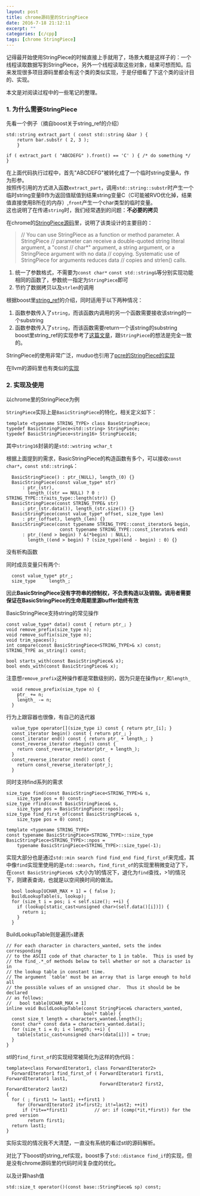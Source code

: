 ```yaml
---
layout: post
title: chrome源码里的StringPiece
date: 2016-7-18 21:12:11
excerpt: ""
categories: [c/cpp]
tags: [chrome StringPiece]
---
```


记得最开始使用StringPiece的时候直接上手就用了，场景大概是这样子的：一个线程读取数据写到StringPiece，另外一个线程读取这些对象，结果可想而知。后来发现很多项目源码里都会有这个类的类似实现，于是仔细看了下这个类的设计目的、实现。

本文是对阅读过程中的一些笔记的整理。

<!--more-->

### 1. 为什么需要StringPiece

先看一个例子（摘自boost关于string_ref的介绍）

```
std::string extract_part ( const std::string &bar ) {
    return bar.substr ( 2, 3 );
    }

if ( extract_part ( "ABCDEFG" ).front() == 'C' ) { /* do something */ }
```

在上面代码执行过程中，首先"ABCDEFG"被转化成了一个临时string变量A，作为形参。  
按照传引用的方式进入函数`extract_part`，调用`std::string::substr`时产生一个临时string变量B作为返回值赋值到结果string变量C（C可能被RVO优化掉，结果值直接使用B所在的内存）,`front`产生一个char类型的临时变量。  
这也说明了在传递`string`时，我们经常遇到的问题：**不必要的拷贝**

在chrome的[StringPiece源码](https://cs.chromium.org/chromium/src/base/strings/string_piece.h?dr=CSs&q=string_piece.h&sq=package:chromium&l=1)里，说明了该类设计的主要目的：

> // You can use StringPiece as a function or method parameter.  A StringPiece
// parameter can receive a double-quoted string literal argument, a "const
// char*" argument, a string argument, or a StringPiece argument with no data
// copying.  Systematic use of StringPiece for arguments reduces data
// copies and strlen() calls.

1. 统一了参数格式，不需要为`const char*` `const std::string&`等分别实现功能相同的函数了，参数统一指定为`StringPiece`即可  
2. 节约了数据拷贝以及`strlen`的调用  

根据boost里[string_ref](http://www.boost.org/doc/libs/1_61_0/libs/utility/doc/html/string_ref.html)的介绍，同时适用于以下两种情况：  

1. 函数参数传入了`string`，而该函数内调用的另一个函数需要接收该string的一个substring  
2. 函数参数传入了`string`，而该函数需要return一个该string的substring  
boost里string_ref的实现参考了[这篇文章](http://www.open-std.org/jtc1/sc22/wg21/docs/papers/2012/n3442.html)，跟`StringPiece`的想法是完全一致的。

StringPiece的使用非常广泛，muduo也引用了[pcre的StringPiece的实现](https://github.com/vmg/pcre/blob/master/pcre_stringpiece.h.in)

在llvm的源码里也有类似的[实现](http://llvm.org/docs/doxygen/html/StringRef_8h_source.html)

### 2. 实现及使用

以chrome里的StringPiece为例

`StringPiece`实际上是`BasicStringPiece`的特化，相关定义如下：

```
template <typename STRING_TYPE> class BaseStringPiece;
typedef BasicStringPiece<std::string> StringPiece;
typedef BasicStringPiece<string16> StringPiece16;
```
其中`string16`封装的是`std::wstring wchar_t`

根据上面提到的需求，BasicStringPiece的构造函数有多个，可以接收`const char*`，`const std::string&`：

```
  BasicStringPiece() : ptr_(NULL), length_(0) {}
  BasicStringPiece(const value_type* str)
      : ptr_(str),
        length_((str == NULL) ? 0 : STRING_TYPE::traits_type::length(str)) {}
  BasicStringPiece(const STRING_TYPE& str)
      : ptr_(str.data()), length_(str.size()) {}
  BasicStringPiece(const value_type* offset, size_type len)
      : ptr_(offset), length_(len) {}
  BasicStringPiece(const typename STRING_TYPE::const_iterator& begin,
                    const typename STRING_TYPE::const_iterator& end)
      : ptr_((end > begin) ? &(*begin) : NULL),
        length_((end > begin) ? (size_type)(end - begin) : 0) {}
```

没有析构函数

同时成员变量只有两个:

```
  const value_type* ptr_;
  size_type     length_;
```

因此**BasicStringPiece没有字符串的控制权，不负责构造以及销毁。调用者需要保证在BasicStringPiece的生命周期里源buffer始终有效**

BasicStringPiece支持string的常见操作

```
const value_type* data() const { return ptr_; }
void remove_prefix(size_type n);
void remove_suffix(size_type n);
void trim_spaces();
int compare(const BasicStringPiece<STRING_TYPE>& x) const;
STRING_TYPE as_string() const;

bool starts_with(const BasicStringPiece& x);
bool ends_with(const BasicStringPiece& x);
```
注意想`remove_prefix`这种操作都是常数级别的，因为只是在操作`ptr_`和`length_`

```
  void remove_prefix(size_type n) {
    ptr_ += n;
    length_ -= n;
  }
```

行为上跟容器也很像，有自己的迭代器

```
  value_type operator[](size_type i) const { return ptr_[i]; }
  const_iterator begin() const { return ptr_; }
  const_iterator end() const { return ptr_ + length_; }
  const_reverse_iterator rbegin() const {
    return const_reverse_iterator(ptr_ + length_);
  }
  const_reverse_iterator rend() const {
    return const_reverse_iterator(ptr_);
  } 
```

同时支持find系列的需求

```
size_type find(const BasicStringPiece<STRING_TYPE>& s,
    size_type pos = 0) const;
size_type rfind(const BasicStringPiece& s,
    size_type pos = BasicStringPiece::npos);
size_type find_first_of(const BasicStringPiece& s,
    size_type pos = 0) const;

template <typename STRING_TYPE>
const typename BasicStringPiece<STRING_TYPE>::size_type
BasicStringPiece<STRING_TYPE>::npos =
    typename BasicStringPiece<STRING_TYPE>::size_type(-1);
```

实现大部分也是通过`std::min search find find_end find_first_of`来完成，其中像`find`实现里使用的是`std::search`，`find_first_of`的实现里稍微变动了下，在`const BasicStringPiece& s`大小为1的情况下，退化为`find`查找，>1的情况下，则建表查询，也就是以空间换时间的做法。

```
  bool lookup[UCHAR_MAX + 1] = { false };
  BuildLookupTable(s, lookup);
  for (size_t i = pos; i < self.size(); ++i) {
    if (lookup[static_cast<unsigned char>(self.data()[i])]) {
      return i;
    }
  }
```

BuildLookupTable则是遍历`s`建表

```
// For each character in characters_wanted, sets the index corresponding
// to the ASCII code of that character to 1 in table.  This is used by
// the find_.*_of methods below to tell whether or not a character is in
// the lookup table in constant time.
// The argument `table' must be an array that is large enough to hold all
// the possible values of an unsigned char.  Thus it should be be declared
// as follows:
//   bool table[UCHAR_MAX + 1]
inline void BuildLookupTable(const StringPiece& characters_wanted,
                             bool* table) {
  const size_t length = characters_wanted.length();
  const char* const data = characters_wanted.data();
  for (size_t i = 0; i < length; ++i) {
    table[static_cast<unsigned char>(data[i])] = true;
  }
}
```

stl的`find_first_of`的实现经常被简化为这样的伪代码：

```
template<class ForwardIterator1, class ForwardIterator2>
  ForwardIterator1 find_first_of ( ForwardIterator1 first1, ForwardIterator1 last1,
                                   ForwardIterator2 first2, ForwardIterator2 last2)
{
  for ( ; first1 != last1; ++first1 )
    for (ForwardIterator2 it=first2; it!=last2; ++it)
      if (*it==*first1)          // or: if (comp(*it,*first)) for the pred version
        return first1;
  return last1;
}
```

实际实现的情况我不大清楚，一直没有系统的看过stl的源码解析。

对比了下boost的string_ref实现，boost多了`std::distance find_if`的实现，但是没有chrome源码里的代码时间复杂度的优化。

以及计算hash值

```
std::size_t operator()(const base::StringPiece& sp) const;
```